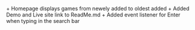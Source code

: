 \+ Homepage displays games from newely added to oldest added
\+ Added Demo and Live site link to ReadMe.md
\+ Added event listener for Enter when typing in the search bar